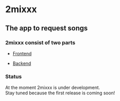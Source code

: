 # 2mixxx

## The app to request songs

### 2mixxx consist of two parts

- [Frontend](https://github.com/carlesfelix/2mixxx/tree/main/frontend)

- [Backend](https://github.com/carlesfelix/2mixxx/tree/main/backend)

### Status

At the moment 2mixxx is under development.\
Stay tuned because the first release is coming soon!
